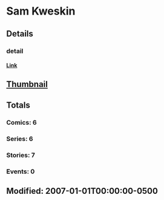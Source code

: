 # Sam  Kweskin 
## Details
### detail
#### [Link](http://marvel.com/comics/creators/1586/sam_kweskin?utm_campaign=apiRef&utm_source=225578a89fc76f3d20fbffda5d17a88d)
## [Thumbnail](http://i.annihil.us/u/prod/marvel/i/mg/b/40/image_not_available.jpg)
## Totals
### Comics: 6
### Series: 6
### Stories: 7
### Events: 0
## Modified: 2007-01-01T00:00:00-0500